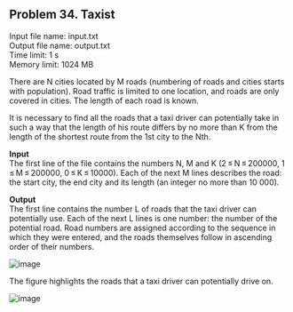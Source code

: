 ## Problem 34. Taxist
Input file name: input.txt\
Output file name: output.txt\
Time limit: 1 s\
Memory limit: 1024 MB


There are N cities located by M roads (numbering of roads and cities starts with population). Road traffic is limited to one location, and roads are only covered in cities. The length of each road is known.

It is necessary to find all the roads that a taxi driver can potentially take in such a way that the length of his route differs by no more than K from the length of the shortest route from the 1st city to the Nth.


**Input**\
The first line of the file contains the numbers N, M and K (2 ≤ N ≤ 200000, 1 ≤ M ≤ 200000, 0 ≤ K ≤ 10000). Each of the next M lines describes the road: the start city, the end city and its length (an integer no more than 10 000).


**Output**\
The first line contains the number L of roads that the taxi driver can potentially use.
Each of the next L lines is one number: the number of the potential road. Road numbers are assigned according to the sequence in which they were entered, and the roads themselves follow in ascending order of their numbers.

![image](https://user-images.githubusercontent.com/60915234/192140444-7d810154-ea64-4a56-b654-40595414c9d3.png)

The figure highlights the roads that a taxi driver can potentially drive on.

![image](https://user-images.githubusercontent.com/60915234/192140466-900aff05-d355-4e0c-b9f5-10721c38b474.png)
